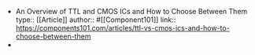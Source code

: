 - An Overview of TTL and CMOS ICs and How to Choose Between Them
  type:: [[Article]]
  author:: #[[Component101]]
  link:: https://components101.com/articles/ttl-vs-cmos-ics-and-how-to-choose-between-them
-